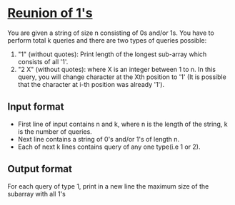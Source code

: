 # [Reunion of 1's][link]

You are given a string of size n consisting of 0s and/or 1s. You have to perform total k queries and there are two types of queries possible:

1. "1" (without quotes): Print length of the longest sub-array which consists of all '1'.
2. "2 X" (without quotes): where X is an integer between 1 to n. In this query, you will change character at the Xth position to '1' (It is possible that the character at i-th position was already '1').

## Input format

- First line of input contains n and k, where n is the length of the string, k is the number of queries.
- Next line contains a string of 0's and/or 1's of length n.
- Each of next k lines contains query of any one type(i.e 1 or 2).

## Output format

For each query of type 1, print in a new line the maximum size of the subarray with all 1's

[link]: https://www.hackerearth.com/practice/data-structures/disjoint-data-strutures/basics-of-disjoint-data-structures/practice-problems/algorithm/reunion-of-1s-1b5bd063/
